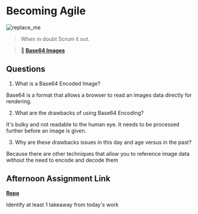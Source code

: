 # Becoming Agile

![replace_me](https://codeworks.blob.core.windows.net/public/assets/img/illustrations/placeholder.svg)

> When in doubt Scrum it out.

> **📖 [Base64 Images](https://codeworksacademy.com/fs-student-guide/resources/wk8-9/06-Base64)**

## Questions

1. What is a Base64 Encoded Image?

Base64 is a format that allows a browser to read an images data directly for rendering.

2. What are the drawbacks of using Base64 Encoding?

It's bulky and not readable to the human eye. It needs to be processed further before an image is given.

3. Why are these drawbacks issues in this day and age versus in the past?

Because there are other techniques that allow you to reference image data without the need to encode and decode them

## Afternoon Assignment Link

**[Repo](https://github.com/JakeCarp/<ASSIGNMENT_REPO>)**

Identify at least 1 takeaway from today's work
